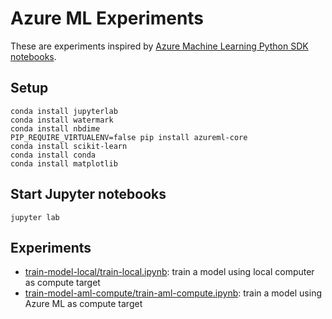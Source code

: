 # Azure ML Experiments

These are experiments inspired by [Azure Machine Learning Python SDK notebooks](https://github.com/Azure/MachineLearningNotebooks).

## Setup

    conda install jupyterlab
    conda install watermark
    conda install nbdime
    PIP_REQUIRE_VIRTUALENV=false pip install azureml-core
    conda install scikit-learn
    conda install conda
    conda install matplotlib

## Start Jupyter notebooks

    jupyter lab

## Experiments

* [train-model-local/train-local.ipynb](https://github.com/thomd/on-azure-machine-learning/blob/main/train-model-local/train-local.ipynb): train a model using local computer as compute target
* [train-model-aml-compute/train-aml-compute.ipynb](https://github.com/thomd/on-azure-machine-learning/blob/main/train-model-aml-compute/train-aml-compute.ipynb): train a model using Azure ML as compute target
